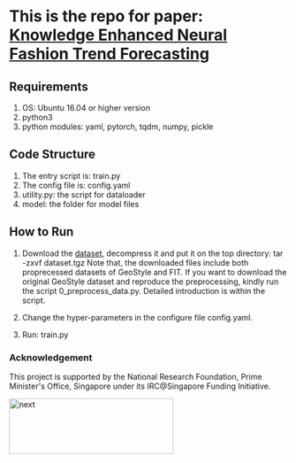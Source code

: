 # This is the repo for paper: [Knowledge Enhanced Neural Fashion Trend Forecasting](https://arxiv.org/pdf/2005.03297.pdf)

## Requirements
1. OS: Ubuntu 16.04 or higher version
2. python3
3. python modules: yaml, pytorch, tqdm, numpy, pickle

## Code Structure

1. The entry script is: train.py
2. The config file is: config.yaml
3. utility.py: the script for dataloader
4. model: the folder for model files

## How to Run
1. Download the [dataset](https://drive.google.com/open?id=1OtwOoHYMuLKy_Yjk-_rgjJL5uMWWhPn8), decompress it and put it on the top directory: tar -zxvf dataset.tgz
Note that, the downloaded files include both proprecessed datasets of GeoStyle and FIT. If you want to download the original GeoStyle dataset and reproduce the preprocessing, kindly run the script 0\_preprocess\_data.py. Detailed introduction is within the script.

2. Change the hyper-parameters in the configure file config.yaml.

3. Run: train.py


### Acknowledgement
This project is supported by the National Research Foundation, Prime Minister's Office, Singapore under its IRC@Singapore Funding Initiative.

<img src="https://github.com/mysbupt/KERN/blob/master/next.png" width = "297" height = "100" alt="next" align=center />

